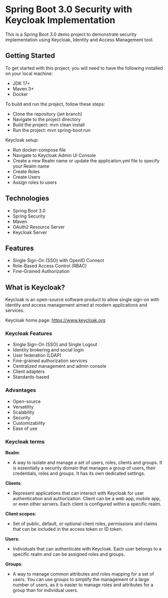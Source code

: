# Spring Boot 3.0 Security with Keycloak Implementation
This is a Spring Boot 3.0 demo project to demonstrate security implementation
using Keycloak, Identity and Access Management tool.


## Getting Started
To get started with this project, you will need to have the following installed on your local
machine:

* JDK 17+
* Maven 3+
* Docker

To build and run the project, follow these steps:

* Clone the repository (jwt branch)
* Navigate to the project directory
* Build the project: mvn clean install
* Run the project: mvn spring-boot:run

Keycloak setup:

* Run docker-compose file
* Navigate to Keycloak Admin UI Console 
* Create a new Realm name or update the application.yml file to specify your Realm name 
* Create Roles 
* Create Users 
* Assign roles to users


## Technologies
* Spring Boot 3.0
* Spring Security
* Maven
* OAuth2 Resource Server
* Keycloak Server


## Features
* Single Sign-On (SSO) with OpenID Connect
* Role-Based Access Control (RBAC)
* Fine-Grained Authorization


## What is Keycloak?
Keycloak is an open-source software product to allow single sign-on with identity and access management aimed at modern 
applications and services. 

Keycloak home page: https://www.keycloak.org

### Keycloak Features
* Single Sign-On (SSO) and Single Logout
* Identity brokering and social login
* User federation (LDAP)
* Fine-grained authorization services
* Centralized management and admin console
* Client adapters
* Standards-based

### Advantages
* Open-source
* Versatility
* Scalability
* Security
* Customizability
* Ease of use

### Keycloak terms
<b>Realm</b>: 

* A way to isolate and manage a set of users, roles, clients and groups. It is essentially a security domain 
that manages a group of users, their credentials, roles and groups. It has its own dedicated settings.

<b>Clients</b>: 

* Represent applications that can interact with Keycloak for user authentication and authorization.
Client can be a web app, mobile app, or even other servers.
Each client is configured within a specific realm.

<b>Client scopes</b>: 

* Set of public, default, or optional client roles, permissions and claims that can be included in the
access token or ID token.

<b>Users</b>: 

* Individuals that can authenticate with Keycloak.
Each user belongs to a specific realm and can be assigned roles and groups.

<b>Groups</b>: 

* A way to manage common attributes and roles mapping for a set of users.
You can use groups to simplify the management of a large number of users,
as it is easier to manage roles and attributes for a group than for individual users.
